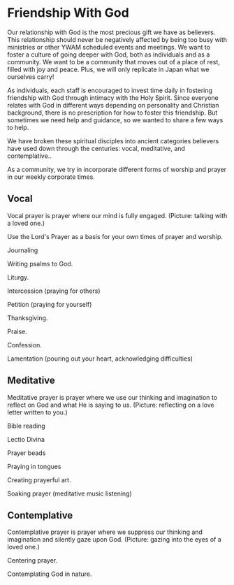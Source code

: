 # Friendship With God

Our relationship with God is the most precious gift we have as believers. This relationship should never be negatively affected by being too busy with ministries or other YWAM scheduled events and meetings. We want to foster a culture of going deeper with God, both as individuals and as a community. We want to be a community that moves out of a place of rest, filled with joy and peace. Plus, we will only replicate in Japan what we ourselves carry!

As individuals, each staff is encouraged to invest time daily in fostering friendship with God through intimacy with the Holy Spirit. Since everyone relates with God in different ways depending on personality and Christian background, there is no prescription for how to foster this friendship. But sometimes we need help and guidance, so we wanted to share a few ways to help.

We have broken these spiritual disciples into ancient categories believers have used down through the centuries: vocal, meditative, and contemplative..

As a community, we try in incorporate different forms of worship and prayer in our weekly corporate times.

## Vocal

Vocal prayer is prayer where our mind is fully engaged. (Picture: talking with a loved one.)

Use the Lord's Prayer as a basis for your own times of prayer and worship.

Journaling

Writing psalms to God.

Liturgy.

Intercession (praying for others)

Petition (praying for yourself)

Thanksgiving.

Praise.

Confession.

Lamentation (pouring out your heart, acknowledging difficulties)

## Meditative

Meditative prayer is prayer where we use our thinking and imagination to reflect on God and what He is saying to us. (Picture: reflecting on a love letter written to you.)

Bible reading

Lectio Divina

Prayer beads

Praying in tongues

Creating prayerful art.

Soaking prayer (meditative music listening)

## Contemplative

Contemplative prayer is prayer where we suppress our thinking and imagination and silently gaze upon God. (Picture: gazing into the eyes of a loved one.)

Centering prayer.

Contemplating God in nature.
